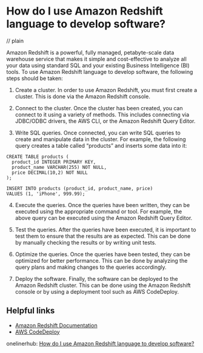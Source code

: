 # How do I use Amazon Redshift language to develop software?
// plain

Amazon Redshift is a powerful, fully managed, petabyte-scale data warehouse service that makes it simple and cost-effective to analyze all your data using standard SQL and your existing Business Intelligence (BI) tools. To use Amazon Redshift language to develop software, the following steps should be taken:

1. Create a cluster. In order to use Amazon Redshift, you must first create a cluster. This is done via the Amazon Redshift console.

2. Connect to the cluster. Once the cluster has been created, you can connect to it using a variety of methods. This includes connecting via JDBC/ODBC drivers, the AWS CLI, or the Amazon Redshift Query Editor.

3. Write SQL queries. Once connected, you can write SQL queries to create and manipulate data in the cluster. For example, the following query creates a table called “products” and inserts some data into it:

```
CREATE TABLE products (
  product_id INTEGER PRIMARY KEY,
  product_name VARCHAR(255) NOT NULL,
  price DECIMAL(10,2) NOT NULL
);

INSERT INTO products (product_id, product_name, price)
VALUES (1, 'iPhone', 999.99);
```

4. Execute the queries. Once the queries have been written, they can be executed using the appropriate command or tool. For example, the above query can be executed using the Amazon Redshift Query Editor.

5. Test the queries. After the queries have been executed, it is important to test them to ensure that the results are as expected. This can be done by manually checking the results or by writing unit tests.

6. Optimize the queries. Once the queries have been tested, they can be optimized for better performance. This can be done by analyzing the query plans and making changes to the queries accordingly.

7. Deploy the software. Finally, the software can be deployed to the Amazon Redshift cluster. This can be done using the Amazon Redshift console or by using a deployment tool such as AWS CodeDeploy.

## Helpful links

- [Amazon Redshift Documentation](https://docs.aws.amazon.com/redshift/latest/gsg/rs-gsg-overview.html)
- [AWS CodeDeploy](https://aws.amazon.com/codedeploy/)

onelinerhub: [How do I use Amazon Redshift language to develop software?](https://onelinerhub.com/amazon-redshift/how-do-i-use-amazon-redshift-language-to-develop-software)